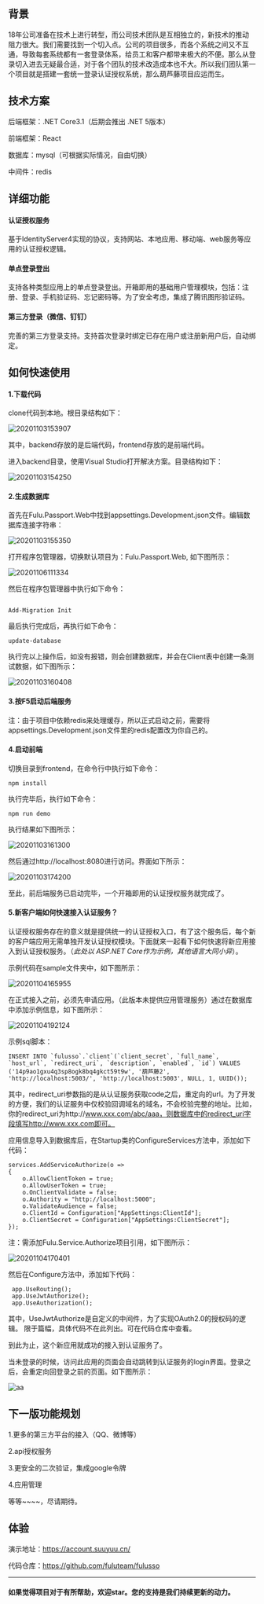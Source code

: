 ﻿## 背景

18年公司准备在技术上进行转型，而公司技术团队是互相独立的，新技术的推动阻力很大。我们需要找到一个切入点。公司的项目很多，而各个系统之间又不互通，导致每套系统都有一套登录体系，给员工和客户都带来极大的不便。那么从登录切入进去无疑最合适，对于各个团队的技术改造成本也不大。所以我们团队第一个项目就是搭建一套统一登录认证授权系统，那么葫芦藤项目应运而生。

## 技术方案

后端框架：.NET Core3.1（后期会推出 .NET 5版本）

前端框架：React 

数据库：mysql（可根据实际情况，自由切换）

中间件：redis

## 详细功能




####  认证授权服务

基于IdentityServer4实现的协议，支持网站、本地应用、移动端、web服务等应用的认证授权逻辑。

####  单点登录登出

支持各种类型应用上的单点登录登出。开箱即用的基础用户管理模块，包括：注册、登录、手机验证码、忘记密码等。为了安全考虑，集成了腾讯图形验证码。

####  第三方登录（微信、钉钉）

完善的第三方登录支持。支持首次登录时绑定已存在用户或注册新用户后，自动绑定。




## 如何快速使用

#### 1.下载代码

clone代码到本地。根目录结构如下：

![20201103153907](https://fulu-item11-zjk.oss-cn-zhangjiakou.aliyuncs.com/images/20201103153907.png)

其中，backend存放的是后端代码，frontend存放的是前端代码。

进入backend目录，使用Visual Studio打开解决方案。目录结构如下：

![20201103154250](https://fulu-item11-zjk.oss-cn-zhangjiakou.aliyuncs.com/images/20201103154250.png)

#### 2.生成数据库

首先在Fulu.Passport.Web中找到appsettings.Development.json文件。编辑数据库连接字符串：

![20201103155350](https://fulu-item11-zjk.oss-cn-zhangjiakou.aliyuncs.com/images/20201103155350.png)


打开程序包管理器，切换默认项目为：Fulu.Passport.Web, 如下图所示：


![20201106111334](https://fulu-item11-zjk.oss-cn-zhangjiakou.aliyuncs.com/images/20201106111334.png)


然后在程序包管理器中执行如下命令：

```

Add-Migration Init
```
最后执行完成后，再执行如下命令：
```
update-database
```
执行完以上操作后，如没有报错，则会创建数据库，并会在Client表中创建一条测试数据，如下图所示：

![20201103160408](https://fulu-item11-zjk.oss-cn-zhangjiakou.aliyuncs.com/images/20201103160408.png)



#### 3.按F5启动后端服务

注：由于项目中依赖redis来处理缓存，所以正式启动之前，需要将appsettings.Development.json文件里的redis配置改为你自己的。

#### 4.启动前端

切换目录到frontend，在命令行中执行如下命令：

```
npm install
```
执行完毕后，执行如下命令：

```
npm run demo
```

执行结果如下图所示：

![20201103161300](https://fulu-item11-zjk.oss-cn-zhangjiakou.aliyuncs.com/images/20201103161300.png)

然后通过http://localhost:8080进行访问。界面如下所示：

![20201103174200](https://fulu-item11-zjk.oss-cn-zhangjiakou.aliyuncs.com/images/20201103174200.png)

至此，前后端服务已启动完毕，一个开箱即用的认证授权服务就完成了。

#### 5.新客户端如何快速接入认证服务？

认证授权服务存在的意义就是提供统一的认证授权入口，有了这个服务后，每个新的客户端应用无需单独开发认证授权模块。下面就来一起看下如何快速将新应用接入到认证授权服务。（*此处以 ASP.NET Core作为示例，其他语言大同小异*）。

示例代码在sample文件夹中，如下图所示：

![20201104165955](https://fulu-item11-zjk.oss-cn-zhangjiakou.aliyuncs.com/images/20201104165955.png)

在正式接入之前，必须先申请应用。（此版本未提供应用管理服务）通过在数据库中添加示例信息，如下图所示：

![20201104192124](https://fulu-item11-zjk.oss-cn-zhangjiakou.aliyuncs.com/images/20201104192124.png)

示例sql脚本：


```
INSERT INTO `fulusso`.`client`(`client_secret`, `full_name`, `host_url`, `redirect_uri`, `description`, `enabled`, `id`) VALUES ('14p9ao1gxu4q3sp8ogk8bq4gkct59t9w', '葫芦藤2', 'http://localhost:5003/', 'http://localhost:5003', NULL, 1, UUID());

```
其中，redirect_uri参数指的是从认证服务获取code之后，重定向的url。为了开发的方便，我们的认证服务中仅校验回调域名的域名，不会校验完整的地址。比如，你的redirect_uri为http://www.xxx.com/abc/aaa，则数据库中的redirect_uri字段填写http://www.xxx.com即可。

应用信息导入到数据库后，在Startup类的ConfigureServices方法中，添加如下代码：

```
services.AddServiceAuthorize(o =>
{
    o.AllowClientToken = true;
    o.AllowUserToken = true;
    o.OnClientValidate = false;
    o.Authority = "http://localhost:5000";
    o.ValidateAudience = false;
    o.ClientId = Configuration["AppSettings:ClientId"];
    o.ClientSecret = Configuration["AppSettings:ClientSecret"];
});
```
注：需添加Fulu.Service.Authorize项目引用，如下图所示：

![20201104170401](https://fulu-item11-zjk.oss-cn-zhangjiakou.aliyuncs.com/images/20201104170401.png)

然后在Configure方法中，添加如下代码：


```
 app.UseRouting();
 app.UseJwtAuthorize();
 app.UseAuthorization();
```

其中，UseJwtAuthorize是自定义的中间件，为了实现OAuth2.0的授权码的逻辑。
限于篇幅，具体代码不在此列出。可在代码仓库中查看。

到此为止，这个新应用就成功的接入到认证服务了。

当未登录的时候，访问此应用的页面会自动跳转到认证服务的login界面。登录之后，会重定向回登录之前的页面。如下图所示：

![aa](https://fulu-item11-zjk.oss-cn-zhangjiakou.aliyuncs.com/images/aa.gif)



## 下一版功能规划

1.更多的第三方平台的接入（QQ、微博等）

2.api授权服务

3.更安全的二次验证，集成google令牌

4.应用管理

等等~~~~，尽请期待。

## 体验


演示地址：https://account.suuyuu.cn/

代码仓库：https://github.com/fuluteam/fulusso



---


#### 如果觉得项目对于有所帮助，欢迎star。您的支持是我们持续更新的动力。

